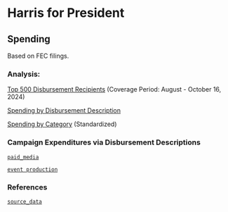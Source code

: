 # Harris for President

## Spending 
Based on FEC filings.


### Analysis:

[Top 500 Disbursement Recipients](https://github.com/gaiaus/2024-us-presidential-general-election/blob/main/harris/spending/top_500_recipients.MD) (Coverage Period: August - October 16, 2024)

[Spending by Disbursement Description](https://github.com/gaiaus/2024-us-presidential-general-election/blob/main/harris/spending/by_disbursement_description.MD)

[Spending by Category](https://github.com/gaiaus/2024-us-presidential-general-election/blob/main/harris/spending/by_spending_category.MD) (Standardized)

### Campaign Expenditures via Disbursement Descriptions

[`paid_media`](https://github.com/gaiaus/2024-us-presidential-general-election/blob/main/harris/spending/by_spending_category.MD)

[`event production`](https://github.com/gaiaus/2024-us-presidential-general-election/tree/main/harris/spending/event_production)

### References

[`source_data`](https://github.com/gaiaus/2024-us-presidential-general-election/tree/main/harris/spending/source_data)
